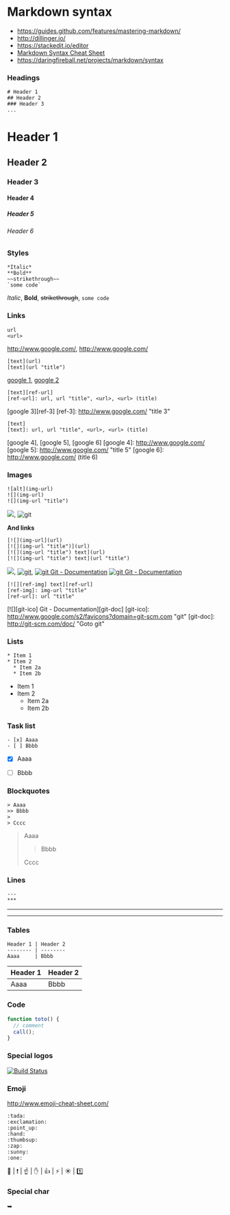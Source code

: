# Markdown syntax

- <https://guides.github.com/features/mastering-markdown/>
- <http://dillinger.io/>
- <https://stackedit.io/editor>
- [Markdown Syntax Cheat Sheet](http://markable.in/file/aa191728-9dc7-11e1-91c7-984be164924a/)
- <https://daringfireball.net/projects/markdown/syntax>

### Headings

```
# Header 1
## Header 2
### Header 3
...
```

# Header 1
## Header 2
### Header 3
#### Header 4
##### Header 5
###### Header 6


### Styles

```
*Italic*
**Bold**
~~strikethrough~~
`some code`
```

*Italic*,
**Bold**,
~~strikethrough~~,
`some code`


### Links

```
url
<url>
```

http://www.google.com/,
<http://www.google.com/>

```
[text](url)
[text](url "title")
```

[google 1](http://www.google.com/),
[google 2](http://www.google.com/ "title 2")

```
[text][ref-url]
[ref-url]: url, url "title", <url>, <url> (title)
```

[google 3][ref-3]
[ref-3]: http://www.google.com/ "title 3"
  
```
[text]
[text]: url, url "title", <url>, <url> (title)
```

[google 4], [google 5], [google 6]
[google 4]: http://www.google.com/
[google 5]: http://www.google.com/ "title 5"
[google 6]: <http://www.google.com/> (title 6)


### Images

```
![alt](img-url)
![](img-url)
![](img-url "title")
```

![](http://www.google.com/s2/favicons?domain=git-scm.com),
![](http://www.google.com/s2/favicons?domain=git-scm.com "git")

**And links**

```
[![](img-url](url)
[![](img-url "title")](url)
[![](img-url "title") text](url)
[![](img-url "title") text](url "title")
```

[![](http://www.google.com/s2/favicons?domain=git-scm.com)](http://git-scm.com/doc/),
[![](http://www.google.com/s2/favicons?domain=git-scm.com "git")](http://git-scm.com/doc/),
[![](http://www.google.com/s2/favicons?domain=git-scm.com "git") Git - Documentation](http://git-scm.com/doc/)
[![](http://www.google.com/s2/favicons?domain=git-scm.com "git") Git - Documentation](http://git-scm.com/doc/ "Goto git")

```
[![][ref-img] text][ref-url]
[ref-img]: img-url "title"
[ref-url]: url "title"
```

[![][git-ico] Git - Documentation][git-doc]
[git-ico]: http://www.google.com/s2/favicons?domain=git-scm.com "git"
[git-doc]: http://git-scm.com/doc/ "Goto git"


### Lists

```
* Item 1
* Item 2
  * Item 2a
  * Item 2b
```

* Item 1
* Item 2
  * Item 2a
  * Item 2b


### Task list

```
- [x] Aaaa
- [ ] Bbbb
```

- [x] Aaaa
- [ ] Bbbb


### Blockquotes

```
> Aaaa
>> Bbbb
>
> Cccc
```

> Aaaa
>> Bbbb
>
> Cccc


### Lines

```
---
***
```

---
***


### Tables

```
Header 1 | Header 2
-------- | --------
Aaaa     | Bbbb
```

Header 1 | Header 2
-------- | --------
Aaaa     | Bbbb


### Code

```javascript
function toto() {
  // comment
  call();
}
```

### Special logos

[![Build Status](https://travis-ci.org/ekalinin/github-markdown-toc.svg?branch=master)](https://travis-ci.org/ekalinin/github-markdown-toc)


### Emoji

http://www.emoji-cheat-sheet.com/

```
:tada:
:exclamation:
:point_up:
:hand:
:thumbsup:
:zap:
:sunny:
:one:
```

:tada: |
:exclamation: |
:point_up: |
:hand: |
:thumbsup: |
:zap: |
:sunny: |
:one:


### Special char

➥
